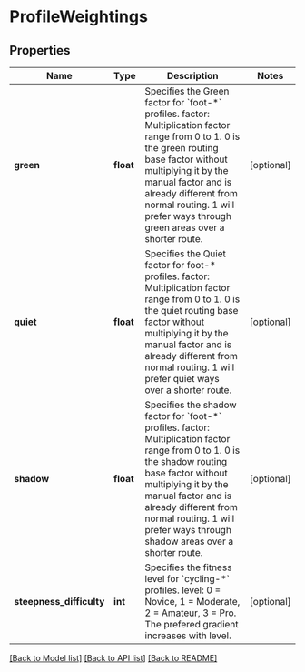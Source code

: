 # ProfileWeightings

## Properties
Name | Type | Description | Notes
------------ | ------------- | ------------- | -------------
**green** | **float** | Specifies the Green factor for &#x60;foot-*&#x60; profiles.  factor: Multiplication factor range from 0 to 1. 0 is the green routing base factor without multiplying it by the manual factor and is already different from normal routing. 1 will prefer ways through green areas over a shorter route. | [optional] 
**quiet** | **float** | Specifies the Quiet factor for foot-* profiles.  factor: Multiplication factor range from 0 to 1. 0 is the quiet routing base factor without multiplying it by the manual factor and is already different from normal routing. 1 will prefer quiet ways over a shorter route. | [optional] 
**shadow** | **float** | Specifies the shadow factor for &#x60;foot-*&#x60; profiles.  factor: Multiplication factor range from 0 to 1. 0 is the shadow routing base factor without multiplying it by the manual factor and is already different from normal routing. 1 will prefer ways through shadow areas over a shorter route. | [optional] 
**steepness_difficulty** | **int** | Specifies the fitness level for &#x60;cycling-*&#x60; profiles.   level: 0 &#x3D; Novice, 1 &#x3D; Moderate, 2 &#x3D; Amateur, 3 &#x3D; Pro. The prefered gradient increases with level. | [optional] 

[[Back to Model list]](../README.md#documentation_for_models) [[Back to API list]](../README.md#documentation_for_api_endpoints) [[Back to README]](../README.md)

